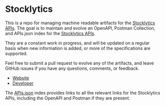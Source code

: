 # StocklyticsThis is a repo for managing machine readable artifacts for the [Stocklytics APIs](http://stocklytics.com). The goal is to maintain and evolve an OpenAPI, Postman Collection, and APIs.json index for the [Stocklytics APIs](http://stocklytics.com).They are a constant work in progress, and will be updated on a regular basis when new information is added, or more of the specifications are supported.Feel free to submit a pull request to evolve any of the artifacts, and leave GitHub issues if you have any questions, comments, or feedback.- [Website](http://stocklytics.com)- [Developer](http://stocklytics.com)The [APIs.json](https://github.com/api-evangelist/stocklytics/blob/master/apis.json) index provides links to all the relevant links for the Stocklytics APIs, including the OpenAPI and Postman if they are present.
